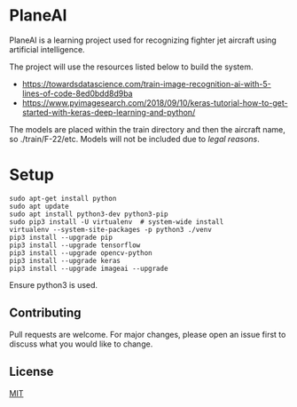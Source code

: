 # PlaneAI
PlaneAI is a learning project used for recognizing fighter jet aircraft using artificial intelligence. 

The project will use the resources listed below to build the system.
* https://towardsdatascience.com/train-image-recognition-ai-with-5-lines-of-code-8ed0bdd8d9ba
* https://www.pyimagesearch.com/2018/09/10/keras-tutorial-how-to-get-started-with-keras-deep-learning-and-python/

The models are placed within the train directory and then the aircraft name, so ./train/F-22/etc. Models will not be included due to _legal reasons_.

# Setup
```
sudo apt-get install python
sudo apt update
sudo apt install python3-dev python3-pip
sudo pip3 install -U virtualenv  # system-wide install
virtualenv --system-site-packages -p python3 ./venv
pip3 install --upgrade pip
pip3 install --upgrade tensorflow
pip3 install --upgrade opencv-python
pip3 install --upgrade keras
pip3 install --upgrade imageai --upgrade
```

Ensure python3 is used.

## Contributing
Pull requests are welcome. For major changes, please open an issue first to discuss what you would like to change.

## License
[MIT](https://choosealicense.com/licenses/mit/)
